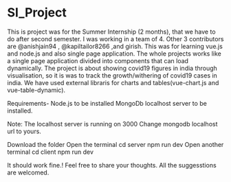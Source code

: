 # SI_Project
This is project was for the Summer Internship (2 months), that we have to do after second semester. I was working in a team of 4. Other 3 contributors are @anishjain94 , @kapiltailor8266 ,and girish. 
This was for learning vue.js and node.js and also single page application.
The whole projects works like a single page application divided into components that can load dynamically.
The project is about showing covid19 figures in india through visualisation, so it is was to track the growth/withering of covid19 cases in india.
We have used external libraris for charts and tables(vue-chart.js and vue-table-dynamic).

Requirements- Node.js to be installed
              MongoDb localhost server to be installed.

Note: The localhost server is running on 3000
      Change mongodb localhost url to yours.


Download the folder
Open the terminal
  cd server
  npm run dev
Open another terminal
  cd client
  npm run dev
 
It should work fine.!
Feel free to share your thoughts. All the suggesstions are welcomed.
